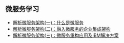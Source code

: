 ## 微服务学习
- [解析微服务架构(一)：什么是微服务](https://my.oschina.net/wjj328938669/blog/769828)
- [解析微服务架构(二)：融入微服务的企业集成架构](http://mp.weixin.qq.com/s/o3TjmlBmW-WLjASqnHY2iQ)
- [解析微服务架构(三)：微服务重构应用及IBM解决方案](http://mp.weixin.qq.com/s/O8nJ9hQDYscQekEXMeZ-CA)
